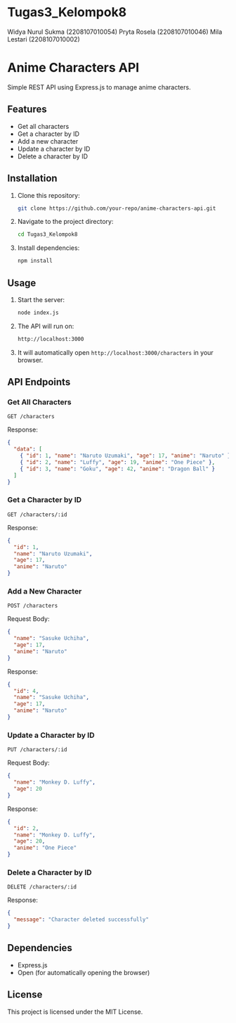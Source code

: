 # Tugas3_Kelompok8

Widya Nurul Sukma (2208107010054)
Pryta Rosela (2208107010046)
Mila Lestari (2208107010002)

# Anime Characters API

Simple REST API using Express.js to manage anime characters.

## Features
- Get all characters
- Get a character by ID
- Add a new character
- Update a character by ID
- Delete a character by ID

## Installation
1. Clone this repository:
   ```sh
   git clone https://github.com/your-repo/anime-characters-api.git
   ```
2. Navigate to the project directory:
   ```sh
   cd Tugas3_Kelompok8
   ```
3. Install dependencies:
   ```sh
   npm install
   ```

## Usage
1. Start the server:
   ```sh
   node index.js
   ```
2. The API will run on:
   ```sh
   http://localhost:3000
   ```
3. It will automatically open `http://localhost:3000/characters` in your browser.

## API Endpoints
### Get All Characters
```http
GET /characters
```
Response:
```json
{
  "data": [
    { "id": 1, "name": "Naruto Uzumaki", "age": 17, "anime": "Naruto" },
    { "id": 2, "name": "Luffy", "age": 19, "anime": "One Piece" },
    { "id": 3, "name": "Goku", "age": 42, "anime": "Dragon Ball" }
  ]
}
```

### Get a Character by ID
```http
GET /characters/:id
```
Response:
```json
{
  "id": 1,
  "name": "Naruto Uzumaki",
  "age": 17,
  "anime": "Naruto"
}
```

### Add a New Character
```http
POST /characters
```
Request Body:
```json
{
  "name": "Sasuke Uchiha",
  "age": 17,
  "anime": "Naruto"
}
```
Response:
```json
{
  "id": 4,
  "name": "Sasuke Uchiha",
  "age": 17,
  "anime": "Naruto"
}
```

### Update a Character by ID
```http
PUT /characters/:id
```
Request Body:
```json
{
  "name": "Monkey D. Luffy",
  "age": 20
}
```
Response:
```json
{
  "id": 2,
  "name": "Monkey D. Luffy",
  "age": 20,
  "anime": "One Piece"
}
```

### Delete a Character by ID
```http
DELETE /characters/:id
```
Response:
```json
{
  "message": "Character deleted successfully"
}
```

## Dependencies
- Express.js
- Open (for automatically opening the browser)

## License
This project is licensed under the MIT License.

